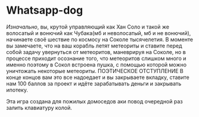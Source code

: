 # Whatsapp-dog

*Изначально*, вы, крутой управляющий как Хан Соло и такой же волосатый и вонючий как Чубака(мб и неволосатый, мб и не вонючий), начинаете своё шествие по космосу на Соколе тысячелетия. В моменте вы замечаете, что на ваш корабль летят метеориты и ставите перед собой задачу увернуться от метеоритов, маневрируя на Соколе, но в процессе приходит осознание того, что метеоритов слишком много и именно поэтому в Сокол встроена пушка, с помощью которой можно уничтожать некоторые метеориты. 
ПОЭТИЧЕСКОЕ ОТСТУПЛЕНИЕ В конце концов вам это все надоедает и вы закрываете вкладку, ставите нам 100 баллов за проект и идёте зарабатывать деньги и закрывать ипотеку.
 
Эта игра создана для пожилых домоседов аки повод очередной раз залить клавиатуру колой.
